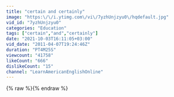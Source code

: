 ```yaml
---
title: "certain and certainly"
image: "https:\/\/i.ytimg.com\/vi\/7yzhUnjzyu0\/hqdefault.jpg"
vid_id: "7yzhUnjzyu0"
categories: "Education"
tags: ["certain","and","certainly"]
date: "2021-10-03T16:11:05+03:00"
vid_date: "2011-04-07T19:24:46Z"
duration: "PT4M25S"
viewcount: "41758"
likeCount: "666"
dislikeCount: "15"
channel: "LearnAmericanEnglishOnline"
---
```

{% raw %}{% endraw %}
